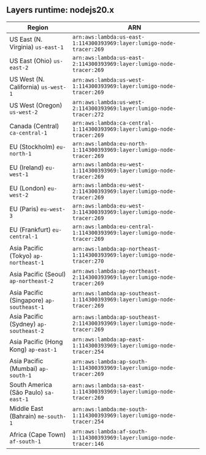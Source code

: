 Layers runtime: nodejs20.x
----
| Region | ARN |
| --- | --- |
|US East (N. Virginia)  `us-east-1`|`arn:aws:lambda:us-east-1:114300393969:layer:lumigo-node-tracer:269`|
|US East (Ohio)  `us-east-2`|`arn:aws:lambda:us-east-2:114300393969:layer:lumigo-node-tracer:269`|
|US West (N. California)  `us-west-1`|`arn:aws:lambda:us-west-1:114300393969:layer:lumigo-node-tracer:269`|
|US West (Oregon)  `us-west-2`|`arn:aws:lambda:us-west-2:114300393969:layer:lumigo-node-tracer:272`|
|Canada (Central)  `ca-central-1`|`arn:aws:lambda:ca-central-1:114300393969:layer:lumigo-node-tracer:269`|
|EU (Stockholm)  `eu-north-1`|`arn:aws:lambda:eu-north-1:114300393969:layer:lumigo-node-tracer:269`|
|EU (Ireland)  `eu-west-1`|`arn:aws:lambda:eu-west-1:114300393969:layer:lumigo-node-tracer:269`|
|EU (London)  `eu-west-2`|`arn:aws:lambda:eu-west-2:114300393969:layer:lumigo-node-tracer:269`|
|EU (Paris)  `eu-west-3`|`arn:aws:lambda:eu-west-3:114300393969:layer:lumigo-node-tracer:269`|
|EU (Frankfurt)  `eu-central-1`|`arn:aws:lambda:eu-central-1:114300393969:layer:lumigo-node-tracer:269`|
|Asia Pacific (Tokyo)  `ap-northeast-1`|`arn:aws:lambda:ap-northeast-1:114300393969:layer:lumigo-node-tracer:270`|
|Asia Pacific (Seoul)  `ap-northeast-2`|`arn:aws:lambda:ap-northeast-2:114300393969:layer:lumigo-node-tracer:269`|
|Asia Pacific (Singapore)  `ap-southeast-1`|`arn:aws:lambda:ap-southeast-1:114300393969:layer:lumigo-node-tracer:269`|
|Asia Pacific (Sydney)  `ap-southeast-2`|`arn:aws:lambda:ap-southeast-2:114300393969:layer:lumigo-node-tracer:269`|
|Asia Pacific (Hong Kong)  `ap-east-1`|`arn:aws:lambda:ap-east-1:114300393969:layer:lumigo-node-tracer:254`|
|Asia Pacific (Mumbai)  `ap-south-1`|`arn:aws:lambda:ap-south-1:114300393969:layer:lumigo-node-tracer:269`|
|South America (São Paulo)  `sa-east-1`|`arn:aws:lambda:sa-east-1:114300393969:layer:lumigo-node-tracer:269`|
|Middle East (Bahrain)  `me-south-1`|`arn:aws:lambda:me-south-1:114300393969:layer:lumigo-node-tracer:254`|
|Africa (Cape Town)  `af-south-1`|`arn:aws:lambda:af-south-1:114300393969:layer:lumigo-node-tracer:146`|
